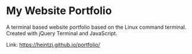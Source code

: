 # My Website Portfolio
A terminal based website portfolio based on the Linux command terminal. Created with jQuery Terminal and JavaScript.

Link: https://heintzj.github.io/portfolio/
